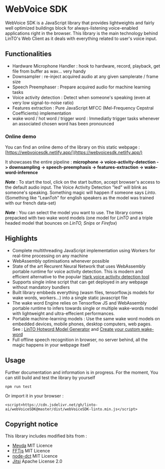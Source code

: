 # WebVoice SDK

WebVoice SDK is a JavaScript library that provides lightweights and fairly well optimized buildings block for always-listening voice-enabled applications right in the browser. This library is the main technology behind LinTO's Web Client as it deals with everything related to user's voice input.

## Functionalities 
- Hardware Microphone Handler : hook to hardware, record, playback, get file from buffer as wav... very handy
- Downsampler : re-inject acquired audio at any given samplerate / frame size
- Speech Preemphaser : Prepare acquired audio for machine learning tasks
- Voice activity detection : Detect when someone's speaking (even at very low signal-to-noise ratio)
- Features extraction : Pure JavaScript MFCC (Mel-Frequency Cepstral Coefficients) implementation
- wake word / hot word / trigger word : Immediatly trigger tasks whenever an associated chosen word has been pronounced

### Online demo

You can find an online demo of the library on this static webpage : [https://webvoicesdk.netlify.app/](https://webvoicesdk.netlify.app/)

It showcases the entire pipeline : __microphone -> voice-activity-detection -> downsampling -> speech-preemphasis -> features-extraction -> wake-word-inference__

_**Note**_ : To start the tool, click on the start button, accept browser's access to the default audio input. The Voice Activity Detection "led" will blink as someone's speaking. Something magic will happen if someone says _Linto_. (Something like "LeanToh" for english speakers as the model was trained with our french data-set)


_**Note**_ : You can select the model you want to use. The library comes prepacked with two wake word models (one model for _LinTO_ and a triple headed model that bounces on _LinTO, Snips_ or _Firefox_)

## Highlights
- Complete multithreading JavaScript implementation using Workers for real-time processing on any machine
- WebAssembly optimisations whenever possible
- State of the art Recurent Neural Network that uses WebAssembly portable runtime for voice activity detection. This is modern and efficient alternative to the popular [Hark voice activity detection tool](https://www.npmjs.com/package/hark)
- Supports single inline script that can get deployed in any webpage without mandatory bundlers
- Built library embbeds everything (wasm files, tensorflow.js models for wake words, workers...) into a single static javascript file
- The wake word Engine relies on Tensorflow JS and WebAssembly portable runtime to infers towards single or multiple wake-words model with lightweight and ultra-effecient performances.
- Portable machine-learning models : Use the same wake word models on embedded devices, mobile phones, desktop computers, web pages. See : [LinTO Hotword Model Generator](https://github.com/linto-ai/linto-desktoptools-hmg) and [Create your custom wake-word](https://doc.linto.ai/#/client/custom_hotword)
- Full offline speech recognition in browser, no server behind, all the magic happens in your webpage itself

## Usage

Further documentation and information is in progress. For the moment, You can still build and test the library by yourself
```
npm run test
```

Or import it in your browser : 

```
<script>https://cdn.jsdelivr.net/gh/linto-ai/webVoiceSDK@master/dist/webVoiceSDK-linto.min.js</script>
```
 
## Copyright notice

This library includes modified bits from :
- [Meyda](https://github.com/meyda/meyda) MIT Licence
- [FFTjs](https://github.com/nevosegal/fftjs) MIT Licence
- [node-dct](https://github.com/vail-systems/node-dct) MIT Licence
- [Jitsi](https://github.com/jitsi/jitsi-meet) Apache License 2.0